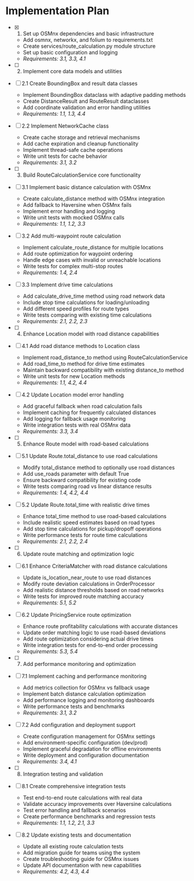 # Implementation Plan

- [x] 1. Set up OSMnx dependencies and basic infrastructure
  - Add osmnx, networkx, and folium to requirements.txt
  - Create services/route_calculation.py module structure
  - Set up basic configuration and logging
  - _Requirements: 3.1, 3.3, 4.1_

- [ ] 2. Implement core data models and utilities
- [ ] 2.1 Create BoundingBox and result data classes
  - Implement BoundingBox dataclass with adaptive padding methods
  - Create DistanceResult and RouteResult dataclasses
  - Add coordinate validation and error handling utilities
  - _Requirements: 1.1, 1.3, 4.4_

- [ ] 2.2 Implement NetworkCache class
  - Create cache storage and retrieval mechanisms
  - Add cache expiration and cleanup functionality
  - Implement thread-safe cache operations
  - Write unit tests for cache behavior
  - _Requirements: 3.1, 3.2_

- [ ] 3. Build RouteCalculationService core functionality
- [ ] 3.1 Implement basic distance calculation with OSMnx
  - Create calculate_distance method with OSMnx integration
  - Add fallback to Haversine when OSMnx fails
  - Implement error handling and logging
  - Write unit tests with mocked OSMnx calls
  - _Requirements: 1.1, 1.2, 3.3_

- [ ] 3.2 Add multi-waypoint route calculation
  - Implement calculate_route_distance for multiple locations
  - Add route optimization for waypoint ordering
  - Handle edge cases with invalid or unreachable locations
  - Write tests for complex multi-stop routes
  - _Requirements: 1.4, 2.4_

- [ ] 3.3 Implement drive time calculations
  - Add calculate_drive_time method using road network data
  - Include stop time calculations for loading/unloading
  - Add different speed profiles for route types
  - Write tests comparing with existing time calculations
  - _Requirements: 2.1, 2.2, 2.3_

- [ ] 4. Enhance Location model with road distance capabilities
- [ ] 4.1 Add road distance methods to Location class
  - Implement road_distance_to method using RouteCalculationService
  - Add road_time_to method for drive time estimates
  - Maintain backward compatibility with existing distance_to method
  - Write unit tests for new Location methods
  - _Requirements: 1.1, 4.2, 4.4_

- [ ] 4.2 Update Location model error handling
  - Add graceful fallback when road calculation fails
  - Implement caching for frequently calculated distances
  - Add logging for fallback usage monitoring
  - Write integration tests with real OSMnx data
  - _Requirements: 3.3, 3.4_

- [ ] 5. Enhance Route model with road-based calculations
- [ ] 5.1 Update Route.total_distance to use road calculations
  - Modify total_distance method to optionally use road distances
  - Add use_roads parameter with default True
  - Ensure backward compatibility for existing code
  - Write tests comparing road vs linear distance results
  - _Requirements: 1.4, 4.2, 4.4_

- [ ] 5.2 Update Route.total_time with realistic drive times
  - Enhance total_time method to use road-based calculations
  - Include realistic speed estimates based on road types
  - Add stop time calculations for pickup/dropoff operations
  - Write performance tests for route time calculations
  - _Requirements: 2.1, 2.2, 2.4_

- [ ] 6. Update route matching and optimization logic
- [ ] 6.1 Enhance CriteriaMatcher with road distance calculations
  - Update is_location_near_route to use road distances
  - Modify route deviation calculations in OrderProcessor
  - Add realistic distance thresholds based on road networks
  - Write tests for improved route matching accuracy
  - _Requirements: 5.1, 5.2_

- [ ] 6.2 Update PricingService route optimization
  - Enhance route profitability calculations with accurate distances
  - Update order matching logic to use road-based deviations
  - Add route optimization considering actual drive times
  - Write integration tests for end-to-end order processing
  - _Requirements: 5.3, 5.4_

- [ ] 7. Add performance monitoring and optimization
- [ ] 7.1 Implement caching and performance monitoring
  - Add metrics collection for OSMnx vs fallback usage
  - Implement batch distance calculation optimization
  - Add performance logging and monitoring dashboards
  - Write performance tests and benchmarks
  - _Requirements: 3.1, 3.2_

- [ ] 7.2 Add configuration and deployment support
  - Create configuration management for OSMnx settings
  - Add environment-specific configuration (dev/prod)
  - Implement graceful degradation for offline environments
  - Write deployment and configuration documentation
  - _Requirements: 3.4, 4.1_

- [ ] 8. Integration testing and validation
- [ ] 8.1 Create comprehensive integration tests
  - Test end-to-end route calculations with real data
  - Validate accuracy improvements over Haversine calculations
  - Test error handling and fallback scenarios
  - Create performance benchmarks and regression tests
  - _Requirements: 1.1, 1.2, 2.1, 3.3_

- [ ] 8.2 Update existing tests and documentation
  - Update all existing route calculation tests
  - Add migration guide for teams using the system
  - Create troubleshooting guide for OSMnx issues
  - Update API documentation with new capabilities
  - _Requirements: 4.2, 4.3, 4.4_